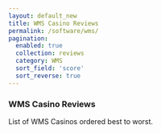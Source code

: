 ```yaml
---
layout: default_new
title: WMS Casino Reviews
permalink: /software/wms/
pagination: 
  enabled: true
  collection: reviews
  category: WMS
  sort_field: 'score'
  sort_reverse: true
---
```


### WMS Casino Reviews

List of WMS Casinos ordered best to worst.